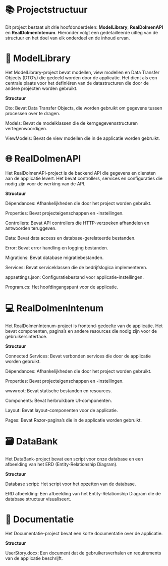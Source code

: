 # 📚 Projectstructuur
Dit project bestaat uit drie hoofdonderdelen: **ModelLibrary**, **RealDolmenAPI** en **RealDolmenIntenum**. Hieronder volgt een gedetailleerde uitleg van de structuur en het doel van elk onderdeel en de inhoud ervan.

# 📁 ModelLibrary
Het ModelLibrary-project bevat modellen, view modellen en Data Transfer Objects (DTO’s) die gedeeld worden door de applicatie. Het dient als een centrale plaats voor het definiëren van de datastructuren die door de andere projecten worden gebruikt.

**Structuur**

Dto: Bevat Data Transfer Objects, die worden gebruikt om gegevens tussen processen over te dragen.

Models: Bevat de modelklassen die de kerngegevensstructuren vertegenwoordigen.

ViewModels: Bevat de view modellen die in de applicatie worden gebruikt.

# 🌐 RealDolmenAPI
Het RealDolmenAPI-project is de backend API die gegevens en diensten aan de applicatie levert. Het bevat controllers, services en configuraties die nodig zijn voor de werking van de API.

**Structuur**

Dépendances: Afhankelijkheden die door het project worden gebruikt.

Properties: Bevat projecteigenschappen en -instellingen.

Controllers: Bevat API controllers die HTTP-verzoeken afhandelen en antwoorden teruggeven.

Data: Bevat data access en database-gerelateerde bestanden.

Error: Bevat error handling en logging bestanden.

Migrations: Bevat database migratiebestanden.

Services: Bevat serviceklassen die de bedrijfslogica implementeren.

appsettings.json: Configuratiebestand voor applicatie-instellingen.

Program.cs: Het hoofdingangspunt voor de applicatie.


# 💻 RealDolmenIntenum
Het RealDolmenIntenum-project is frontend-gedeelte van de applicatie. Het bevat componenten, pagina’s en andere resources die nodig zijn voor de gebruikersinterface.

**Structuur**

Connected Services: Bevat verbonden services die door de applicatie worden gebruikt.

Dépendances: Afhankelijkheden die door het project worden gebruikt.

Properties: Bevat projecteigenschappen en -instellingen.

wwwroot: Bevat statische bestanden en resources.

Components: Bevat herbruikbare UI-componenten.

Layout: Bevat layout-componenten voor de applicatie.

Pages: Bevat Razor-pagina’s die in de applicatie worden gebruikt.


# 🗃️ DataBank
Het DataBank-project bevat een script voor onze database en een afbeelding van het ERD (Entity-Relationship Diagram).

**Structuur**

Database script: Het script voor het opzetten van de database.

ERD afbeelding: Een afbeelding van het Entity-Relationship Diagram die de database structuur visualiseert.

#  📄 Documentatie
Het Documentatie-project bevat een korte documentatie over de applicatie.

**Structuur**

UserStory.docx: Een document dat de gebruikersverhalen en requirements van de applicatie beschrijft.
